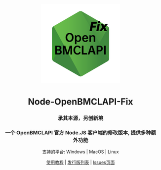 <div align="center">

<img src="logo.png" width="256" height="256">

# Node-OpenBMCLAPI-Fix

### 承其本源，另创新境

### 一个 OpenBMCLAPI 官方 Node.JS 客户端的修改版本, 提供多种额外功能

支持的平台: Windows | MacOS | Linux

[使用教程](guide.md) | [发行版列表](https://github.com/Zhang12334/Node-OBA-Fix/releases) | [Issues页面](https://github.com/Zhang12334/Node-OBA-Fix/issues)
  
</div>